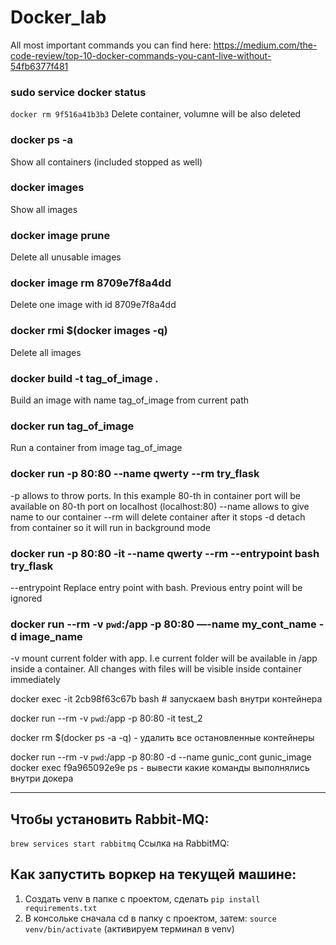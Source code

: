 # Docker_lab

All most important commands you can find here:
https://medium.com/the-code-review/top-10-docker-commands-you-cant-live-without-54fb6377f481

### sudo service docker status
```docker rm 9f516a41b3b3```
Delete container, volumne will be also deleted

### docker ps -a
Show all containers (included stopped as well)

### docker images
Show all images 

### docker image prune
Delete all unusable images

### docker image rm 8709e7f8a4dd
Delete one image with id 8709e7f8a4dd

### docker rmi $(docker images -q)
Delete all images

### docker build -t tag_of_image .
Build an image with name tag_of_image from current path

### docker run tag_of_image
Run a container from image tag_of_image

### docker run -p 80:80 --name qwerty --rm try_flask
-p allows to throw ports. In this example 80-th in container port will be available on 80-th port on localhost (localhost:80)
--name allows to give name to our container
--rm will delete container after it stops
-d detach from container so it will run in background mode

### docker run -p 80:80 -it --name qwerty --rm --entrypoint bash try_flask
--entrypoint Replace entry point with bash. Previous entry point will be ignored

### docker run --rm -v `pwd`:/app -p 80:80 —-name my_cont_name -d image_name
-v mount current folder with app. I.e current folder will be available in /app inside a container. All changes with files will be visible inside container immediately

docker exec -it 2cb98f63c67b bash # запускаем bash внутри контейнера


docker run --rm -v `pwd`:/app -p 80:80 -it test_2

docker rm $(docker ps -a -q) - удалить все остановленные контейнеры


docker run --rm -v `pwd`:/app -p 80:80 -d --name gunic_cont gunic_image
docker exec f9a965092e9e ps - вывести какие команды выполнялись внутри докера

-------------------------

## Чтобы установить Rabbit-MQ:
```brew services start rabbitmq```
Ссылка на RabbitMQ:

## Как запустить воркер на текущей машине:
1. Создать venv в папке с проектом, сделать ```pip install requirements.txt```
2. В консольке сначала cd в папку с проектом, затем: ```source venv/bin/activate``` (активируем терминал в venv)
